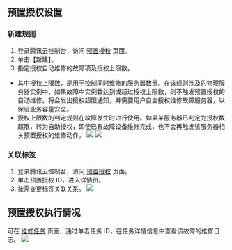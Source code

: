 ## 预置授权设置
### 新建规则
1. 登录腾讯云控制台，访问 [预置授权](https://console.cloud.tencent.com/cpm/preauthorization) 页面。
2. 单击【新建】。
3. 指定授权自动维修的故障项及授权上限数。
 - 其中授权上限数，是用于控制同时维修的服务器数量。在该规则涉及的物理服务器实例中，如果故障中实例数达到或超过授权上限数，则不触发预置授权的自动维修。将会发出授权超限通知，并需要用户自主授权维修故障服务器，以保证业务容量安全。
 - 授权上限数的判定规则在故障发生时进行使用。如果某服务器已判定为授权数超限，转为自助授权，即使已有故障设备维修完成，也不会再触发该服务器相关预置授权的维修动作。
![](https://main.qcloudimg.com/raw/cf2bfd51f8e85b20c822b5fd59afaf97.png)
![](https://main.qcloudimg.com/raw/ccb8024e32c35a16cdf31b42d46d8b16.png)

### 关联标签
1. 登录腾讯云控制台，访问 [预置授权](https://console.cloud.tencent.com/cpm/preauthorization) 页面。
2. 单击预置授权 ID，进入详情页。
3. 按需变更标签关联关系。
![](https://main.qcloudimg.com/raw/ea37c9a2ccadfeb0b4eb1314c06817a0.png)

## 预置授权执行情况
可在 [维修任务](https://console.cloud.tencent.com/cpm/repairTask) 页面，通过单击任务 ID，在任务详情信息中查看该故障的维修日志。
![](https://main.qcloudimg.com/raw/160cbb424bcea15250f241b162069413.jpg)

